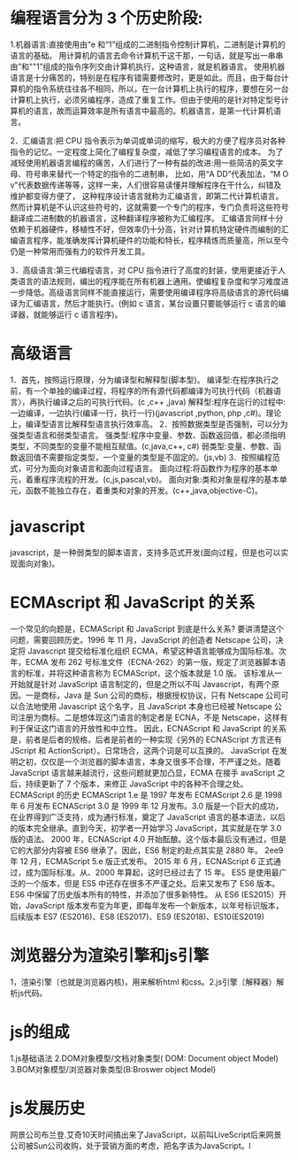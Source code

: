 # 编程语言分为 3 个历史阶段:

1.机器语言:直接使用由“e 和“1”组成的二进制指令控制计算机，二进制是计算机的语言的基础。
用计算机的语言去命令计算机干这干那，一句话，就是写出一串串由”和""1”组成的指令序列交由计算机执行，这种语言，就是机器语言。
使用机器语言是十分痛苦的，特别是在程序有错需要修改时，更是如此。而且，由于每台计算机的指令系统往往各不相同，所以，在一台计算机上执行的程序，要想在另一台计算机上执行，必须另编程序，造成了重复工作。但由于使用的是针对特定型号计算机的语言，故而运算效率是所有语言中最高的。机器语言，是第一代计算机语言。

2．汇编语言:把 CPU 指令表示为单词或单词的缩写，极大的方便了程序员对各种指令的记忆。一定程度上简化了编程复杂度，减低了学习编程语言的成本。
为了减轻使用机器语言编程的痛苦，人们进行了一种有益的改进:用一些简洁的英文字母、符号串来替代一个特定的指令的二进制串，
比如，用“A DD”代表加法，“M О v"代表数据传递等等，这样一来，人们很容易读懂并理解程序在干什么，纠错及维护都变得方便了，
这种程序设计语言就称为汇编语言，即第二代计算机语言。然而计算机是不认识这些符号的，这就需要一个专门的程序，专门负责将这些符号翻译成二进制数的机器语言，这种翻译程序被称为汇编程序。
汇编语言同样十分依赖于机器硬件，移植性不好，但效率仍十分高，针对计算机特定硬件而编制的汇编语言程序，能准确发挥计算机硬件的功能和特长，程序精炼而质量高，所以至今仍是一种常用而强有力的软件开发工具。

3．高级语言:第三代编程语言，对 CPU 指令进行了高度的封装，使用更接近于人类语言的语法规则，编出的程序能在所有机器上通用。使编程复杂度和学习难度进一步降低。高级语言同样不能直接运行，需要使用编译程序将高级语言的源代码编译为汇编语言，然后才能执行。(例如 c 语言，某台设置只要能够运行 c 语言的编译器，就能够运行 c 语言程序)。

# 高级语言

1．首先，按照运行原理，分为编译型和解释型(脚本型)。
编译型:在程序执行之前，有一个单独的编译过程，将程序的所有源代码都编译为可执行代码（机器语言〉，再执行编译之后的可执行代码。(c ,c++ ,java)
解释型:程序在运行的过程中:一边编译，一边执行(编译一行，执行一行)(javascript ,python, php ,c#)。理论上，编译型语言比解释型语言执行效率高。
2．按照数据类型是否强制，可以分为强类型语言和弱类型语言。
强类型:程序中变量、参数、函数返回值，都必须指明类型，不同类型的变量不能相互赋值。(c,java,c++, c#)
弱类型:变量、参数、函数返回值不需要指定类型，一个变量的类型是不固定的。(js,vb)
3．按照编程范式，可分为面向对象语言和面向过程语言。
面向过程:将函数作为程序的基本单元，着重程序流程的开发。(c,js,pascal,vb)。
面向对象:类和对象是程序的基本单元，函数不能独立存在，着重类和对象的开发。(c++,java,objective-C)。

# javascript

javascript，是一种弱类型的脚本语言，支持多范式开发(面向过程，但是也可以实现面向对象)。

# ECMAscript 和 JavaScript 的关系

一个常见的向题是，ECMAScript 和 JavaScript 到底是什么关系?
要讲清楚这个问题，需要回顾历史。1996 年 11 月，JavaScript 的创造者 Netscape 公司，决定将 Javascript 提交给标准化组织 ECMA，希望这种语言能够成为国际标准。次年，ECMA 发布 262 号标准文件（ECNA-262〉的第一版，规定了浏览器脚本语言的标准，并将这种语言称为 ECMAScript，这个版本就是 1.0 版。
该标准从一开始就是针对 JavaScript 语言制定的，但是之所以不叫 Javascript，有两个原因。一是商标，Java 是 Sun 公司的商标，根据授权协议，只有 Netscape 公司可以合法地使用 Javascript 这个名字，且 JavaScript 本身也已经被 Netscape 公司注册为商标。二是想体现这门语言的制定者是 ECNA，不是 Netscape，这样有利于保证这门语言的开放性和中立性。
因此，ECNAScript 和 JavaScript 的关系是，前者是后者的规格，后者是前者的一种实现《另外的 ECNAScript 方言还有 JScript 和 ActionScript）。日常场合，这两个词是可以互换的。
JavaScript 在发明之初，仅仅是一个浏览器的脚本语言，本身又很多不合理，不严谨之处。随着 JavaScript 语言越来越流行，这些问题就更加凸显，ECMA 在接手 avaScript 之后，持续更新了 7 个版本，来修正 JavaScript 中的各种不合理之处。
ECMAScript 的历史
ECMAScript 1.e 是 1997 年发布
ECMAScript 2.6 是 1998 年 6 月发布
ECNAScript 3.0 是 1999 年 12 月发布。3.0 版是一个巨大的成功，在业界得到广泛支持，成为通行标准，奠定了
JavaScript 语言的基本语法，以后的版本完全继承。直到今天，初学者一开始学习 JavaScript，其实就是在学 3.0 版的语法。
2000 年，ECNAScript 4.0 开始酝酿。这个版本最后没有通过，但是它的大部分内容被 ES6 继承了。因此，ES6 制定的赴点其实是 2880 年。
2ee9 年 12 月，ECMAScript 5.e 版正式发布。
2015 年 6 月，ECNAScript 6 正式通过，成为国际标准。从、2000 年算起，这时已经过去了 15 年。
ES5 是使用最广泛的一个版本，但是 ES5 中还存在很多不严谨之处。后来又发布了 ES6 版本。
ES6 中保留了历史版本所有的特性，并添加了很多新特性。
从 ES6 (ES2015）开始，JavaScript 版本发布变为年更，即每年发布一个新版本，以年号标识版本，后续版本 ES7 (ES2016)、ES8 (ES2017)、ES9 (ES2018)、ES10(ES2019)

# 浏览器分为渲染引擎和js引擎
1，渲染引擎〔也就是浏览器内核)，用来解析html 和css。2.js引擎〔解释器）解析js代码。
# js的组成
1.js基础语法
2.DOM对象模型/文档对象类型( DOM: Document object Model)
3.BOM对象模型/浏览器对象类型(B:Broswer object Model)

# js发展历史
网景公司布兰登.艾奇10天时间搞出来了JavaScript，以前叫LiveScript后来网景公司被Sun公司收购，处于营销方面的考虑，把名字该为JavaScript。l

